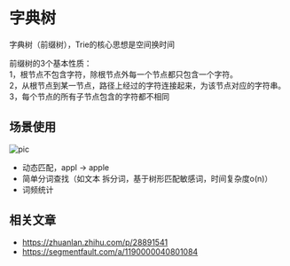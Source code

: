 # 字典树
字典树（前缀树），Trie的核心思想是空间换时间  
  
前缀树的3个基本性质：  
1，根节点不包含字符，除根节点外每一个节点都只包含一个字符。  
2，从根节点到某一节点，路径上经过的字符连接起来，为该节点对应的字符串。  
3，每个节点的所有子节点包含的字符都不相同  

## 场景使用
![pic](https://pic2.zhimg.com/80/v2-9d07fbd164fc0d737aabe428b4484bd1_720w.png)

* 动态匹配，appl -> apple
* 简单分词查找（如文本 拆分词，基于树形匹配敏感词，时间复杂度o(n)）
* 词频统计


## 相关文章
* https://zhuanlan.zhihu.com/p/28891541
* https://segmentfault.com/a/1190000040801084
